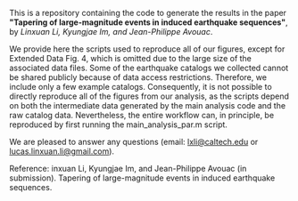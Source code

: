 This is a repository containing the code to generate the results in the paper **"Tapering of large-magnitude events in induced earthquake sequences"**, by *Linxuan Li, Kyungjae Im, and Jean-Philippe Avouac*.

We provide here the scripts used to reproduce all of our figures, except for Extended Data Fig. 4, which is omitted due to the large size of the associated data files. 
Some of the earthquake catalogs we collected cannot be shared publicly because of data access restrictions. Therefore, we include only a few example catalogs. Consequently, it is not possible to directly reproduce all of the figures from our analysis, as the scripts depend on both the intermediate data generated by the main analysis code and the raw catalog data. Nevertheless, the entire workflow can, in principle, be reproduced by first running the main_analysis_par.m script.

We are pleased to answer any questions (email: lxli@caltech.edu or lucas.linxuan.li@gmail.com).

Reference: inxuan Li, Kyungjae Im, and Jean-Philippe Avouac (in submission). Tapering of large-magnitude events in induced earthquake sequences.
